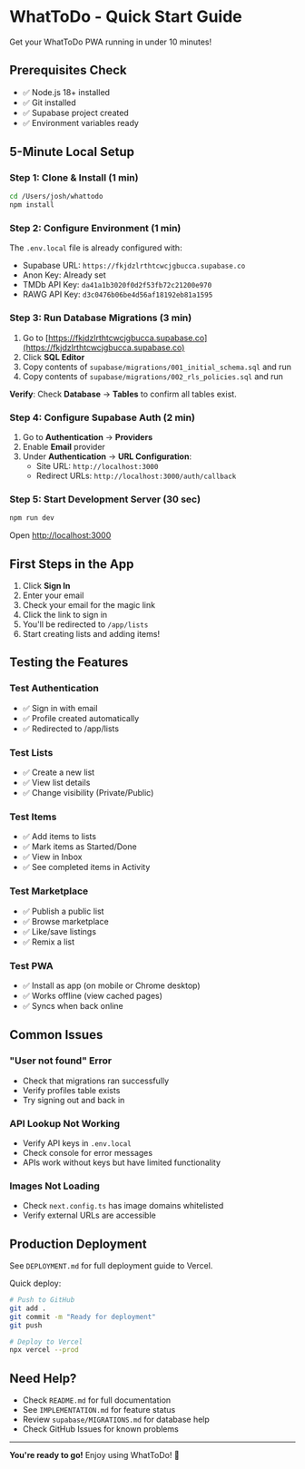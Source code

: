 # WhatToDo - Quick Start Guide

Get your WhatToDo PWA running in under 10 minutes!

## Prerequisites Check

- ✅ Node.js 18+ installed
- ✅ Git installed
- ✅ Supabase project created
- ✅ Environment variables ready

## 5-Minute Local Setup

### Step 1: Clone & Install (1 min)

```bash
cd /Users/josh/whattodo
npm install
```

### Step 2: Configure Environment (1 min)

The `.env.local` file is already configured with:
- Supabase URL: `https://fkjdzlrthtcwcjgbucca.supabase.co`
- Anon Key: Already set
- TMDb API Key: `da41a1b3020f0d2f53fb72c21200e970`
- RAWG API Key: `d3c0476b06be4d56af18192eb81a1595`

### Step 3: Run Database Migrations (3 min)

1. Go to [https://fkjdzlrthtcwcjgbucca.supabase.co](https://fkjdzlrthtcwcjgbucca.supabase.co)
2. Click **SQL Editor**
3. Copy contents of `supabase/migrations/001_initial_schema.sql` and run
4. Copy contents of `supabase/migrations/002_rls_policies.sql` and run

**Verify**: Check **Database** → **Tables** to confirm all tables exist.

### Step 4: Configure Supabase Auth (2 min)

1. Go to **Authentication** → **Providers**
2. Enable **Email** provider
3. Under **Authentication** → **URL Configuration**:
   - Site URL: `http://localhost:3000`
   - Redirect URLs: `http://localhost:3000/auth/callback`

### Step 5: Start Development Server (30 sec)

```bash
npm run dev
```

Open [http://localhost:3000](http://localhost:3000)

## First Steps in the App

1. Click **Sign In**
2. Enter your email
3. Check your email for the magic link
4. Click the link to sign in
5. You'll be redirected to `/app/lists`
6. Start creating lists and adding items!

## Testing the Features

### Test Authentication
- ✅ Sign in with email
- ✅ Profile created automatically
- ✅ Redirected to /app/lists

### Test Lists
- ✅ Create a new list
- ✅ View list details
- ✅ Change visibility (Private/Public)

### Test Items
- ✅ Add items to lists
- ✅ Mark items as Started/Done
- ✅ View in Inbox
- ✅ See completed items in Activity

### Test Marketplace
- ✅ Publish a public list
- ✅ Browse marketplace
- ✅ Like/save listings
- ✅ Remix a list

### Test PWA
- ✅ Install as app (on mobile or Chrome desktop)
- ✅ Works offline (view cached pages)
- ✅ Syncs when back online

## Common Issues

### "User not found" Error
- Check that migrations ran successfully
- Verify profiles table exists
- Try signing out and back in

### API Lookup Not Working
- Verify API keys in `.env.local`
- Check console for error messages
- APIs work without keys but have limited functionality

### Images Not Loading
- Check `next.config.ts` has image domains whitelisted
- Verify external URLs are accessible

## Production Deployment

See `DEPLOYMENT.md` for full deployment guide to Vercel.

Quick deploy:
```bash
# Push to GitHub
git add .
git commit -m "Ready for deployment"
git push

# Deploy to Vercel
npx vercel --prod
```

## Need Help?

- Check `README.md` for full documentation
- See `IMPLEMENTATION.md` for feature status
- Review `supabase/MIGRATIONS.md` for database help
- Check GitHub Issues for known problems

---

**You're ready to go!** Enjoy using WhatToDo! 🎉

